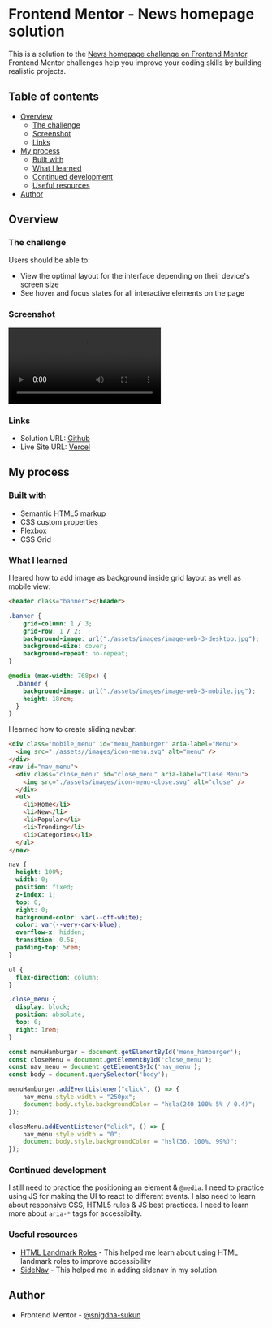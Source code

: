 # Frontend Mentor - News homepage solution

This is a solution to the [News homepage challenge on Frontend Mentor](https://www.frontendmentor.io/challenges/news-homepage-H6SWTa1MFl). Frontend Mentor challenges help you improve your coding skills by building realistic projects.

## Table of contents

- [Overview](#overview)
  - [The challenge](#the-challenge)
  - [Screenshot](#screenshot)
  - [Links](#links)
- [My process](#my-process)
  - [Built with](#built-with)
  - [What I learned](#what-i-learned)
  - [Continued development](#continued-development)
  - [Useful resources](#useful-resources)
- [Author](#author)

## Overview

### The challenge

Users should be able to:

- View the optimal layout for the interface depending on their device's screen size
- See hover and focus states for all interactive elements on the page

### Screenshot

![](./screenshot.mp4)

### Links

- Solution URL: [Github](https://github.com/snigdha-sukun/news-homepage)
- Live Site URL: [Vercel](https://news-homepage-six-tau.vercel.app/)

## My process

### Built with

- Semantic HTML5 markup
- CSS custom properties
- Flexbox
- CSS Grid

### What I learned

I leared how to add image as background inside grid layout as well as mobile view:

```html
<header class="banner"></header>
```

```css
.banner {
    grid-column: 1 / 3;
    grid-row: 1 / 2;
    background-image: url("./assets/images/image-web-3-desktop.jpg");
    background-size: cover;
    background-repeat: no-repeat;
}

@media (max-width: 768px) {
  .banner {
    background-image: url("./assets/images/image-web-3-mobile.jpg");
    height: 18rem;
  }
}
```

I learned how to create sliding navbar:

```html
<div class="mobile_menu" id="menu_hamburger" aria-label="Menu">
  <img src="./assets//images/icon-menu.svg" alt="menu" />
</div>
<nav id="nav_menu">
  <div class="close_menu" id="close_menu" aria-label="Close Menu">
    <img src="./assets/images/icon-menu-close.svg" alt="close" />
  </div>
  <ul>
    <li>Home</li>
    <li>New</li>
    <li>Popular</li>
    <li>Trending</li>
    <li>Categories</li>
  </ul>
</nav>
```

```css
nav {
  height: 100%;
  width: 0;
  position: fixed;
  z-index: 1;
  top: 0;
  right: 0;
  background-color: var(--off-white);
  color: var(--very-dark-blue);
  overflow-x: hidden;
  transition: 0.5s;
  padding-top: 5rem;
}

ul {
  flex-direction: column;
}

.close_menu {
  display: block;
  position: absolute;
  top: 0;
  right: 1rem;
}
```

```js
const menuHamburger = document.getElementById('menu_hamburger');
const closeMenu = document.getElementById('close_menu');
const nav_menu = document.getElementById('nav_menu');
const body = document.querySelector('body');

menuHamburger.addEventListener("click", () => {
    nav_menu.style.width = "250px";
    document.body.style.backgroundColor = "hsla(240 100% 5% / 0.4)";
});

closeMenu.addEventListener("click", () => {
    nav_menu.style.width = "0";
    document.body.style.backgroundColor = "hsl(36, 100%, 99%)";
});
```

### Continued development

I still need to practice the positioning an element & `@media`. I need to practice using JS for making the UI to react to different events. I also need to learn about responsive CSS, HTML5 rules & JS best practices. I need to learn more about `aria-*` tags for accessibilty.

### Useful resources

- [HTML Landmark Roles](https://developer.mozilla.org/en-US/blog/aria-accessibility-html-landmark-roles/) - This helped me learn about using HTML landmark roles to improve accessibility
- [SideNav](https://www.w3schools.com/howto/howto_js_sidenav.asp) - This helped me in adding sidenav in my solution

## Author

- Frontend Mentor - [@snigdha-sukun](https://www.frontendmentor.io/profile/snigdha-sukun)

